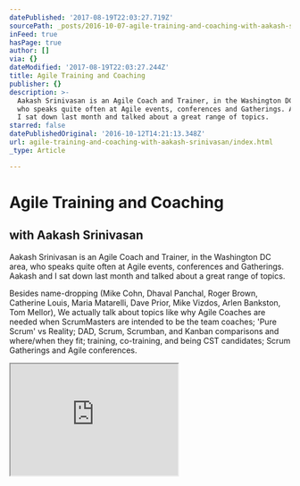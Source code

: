 ```yaml
---
datePublished: '2017-08-19T22:03:27.719Z'
sourcePath: _posts/2016-10-07-agile-training-and-coaching-with-aakash-srinivasan.md
inFeed: true
hasPage: true
author: []
via: {}
dateModified: '2017-08-19T22:03:27.244Z'
title: Agile Training and Coaching
publisher: {}
description: >-
  Aakash Srinivasan is an Agile Coach and Trainer, in the Washington DC area,
  who speaks quite often at Agile events, conferences and Gatherings. Aakash and
  I sat down last month and talked about a great range of topics.
starred: false
datePublishedOriginal: '2016-10-12T14:21:13.348Z'
url: agile-training-and-coaching-with-aakash-srinivasan/index.html
_type: Article

---
```

# Agile Training and Coaching

## with Aakash Srinivasan

Aakash Srinivasan is an Agile Coach and Trainer, in the Washington DC area, who speaks quite often at Agile events, conferences and Gatherings. Aakash and I sat down last month and talked about a great range of topics.

Besides name-dropping (Mike Cohn, Dhaval Panchal, Roger Brown, Catherine Louis, Maria Matarelli, Dave Prior, Mike Vizdos, Arlen Bankston, Tom Mellor), We actually talk about topics like why Agile Coaches are needed when ScrumMasters are intended to be the team coaches; 'Pure Scrum' vs Reality; DAD, Scrum, Scrumban, and Kanban comparisons and where/when they fit; training, co-training, and being CST candidates; Scrum Gatherings and Agile conferences.

<iframe src="https://the-grid.github.io/ed-userhtml/?g=eJxlUMtuwzAM-xXDwI6psvdQNP2VwQ-1ESpLge0gy75-TnvLbhQpkJROdMkuoSl1ZRys1xwxH42ooDUlh8ECjDXxezexWzEfmHxZ5RA0ASaPEXCiohGBIrx-9m9ffQ8j0nWs8NLgQrGO8NFQHTEhlOokuhy7RELg5tqCfiqINn1OXhwxrFjuypa4KVNGVhc3KPrtYnOksk2RMoZKKuBduC3NtrFdcGFEqHlGsOZRZbCtizX3MoN97vundlzIykxyHayoNcYx63KZmZuAKGZBf6O6Z5P-7in9t1N2zPkEjzef_wC6FoVR" height="200" style=""></iframe>